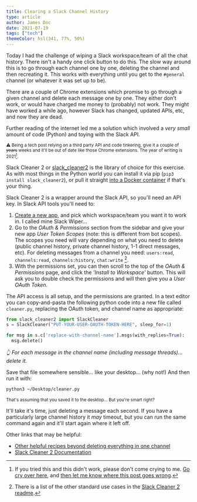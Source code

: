 ```yaml
---
title: Clearing a Slack Channel History
type: article
author: James Doc
date: 2021-07-19
tags: ["tech"]
themeColor: hsl(341, 77%, 50%)
---
```


Today I had the challenge of wiping a Slack workspace/team of all the chat history. There isn't a handy one click button to do this. The slow way around this is to go through each channel one by one, deleting the channel and then recreating it. This works with everything until you get to the `#general` channel (or whatever it was set up to be).

There are a couple of Chrome extensions which promise to go through a given channel and delete each message one by one. They either don't work, or would have charged me money to (probably) not work. They might have worked a while ago, however Slack has changed, updated APIs, etc, and now they are dead.

Further reading of the internet led me a solution which involved a _very small_ amount of code (Python) and toying with the Slack API.

<small>⚠️ Being a tech post relying on a third party API and code tinkering, give it a couple of ~~years~~ weeks and it'll be out of date like those Chrome extensions. The year of writing is 2021[^1].</small>

Slack Cleaner 2 or [slack_cleaner2](https://github.com/sgratzl/slack_cleaner2) is the library of choice for this exercise. As with most things in the Python world you can install it via pip (`pip3 install slack_cleaner2`), or pull it straight [into a Docker container](https://github.com/sgratzl/slack_cleaner2#docker) if that's your thing.

Slack Cleaner 2 is a wrapper around the Slack API, so you'll need an API key. In Slack API tools you'll need to:

1. [Create a new app](https://api.slack.com/apps?new_app=1), and pick which workspace/team you want it to work in. I called mine Slack Wiper…
2. Go to the _OAuth & Permissions_ section from the sidebar and give your new app _User Token Scopes_ (note: this is different from bot scopes). The scopes you need will vary depending on what you need to delete (public channel history, private channel history, 1-1 direct messages, etc). For deleting messages from a channel you need: `users:read`, `channels:read`, `channels:history`, `chat:write` [^2].
3. With the permissions set, you can then scroll to the top of the _OAuth & Permissions_ page, and click the _'Install to Workspace'_ button. This will ask you to double check the permissions and will then give you a _User OAuth Token_.

The API access is all setup, and the permissions are granted. In a text editor you can copy-and-pasta the following python code into a new file called `cleaner.py`, replacing the OAuth token, and channel name as appropriate:

```python
from slack_cleaner2 import SlackCleaner
s = SlackCleaner("PUT-YOUR-USER-OAUTH-TOKEN-HERE", sleep_for=1)

for msg in s.c['replace-with-channel-name'].msgs(with_replies=True):
  msg.delete()
```

_👆 For each message in the channel name (including message threads)… delete it._

Save that file somewhere sensible… like your desktop… (why not!) And then run it with:

```bash
python3 ~/Desktop/cleaner.py
```

<small>That's assuming that you saved it to the desktop… But you're smart right?</small>

It'll take it's time, just deleting a message each second. If you have a particularly large channel history it _may_ timeout, but you can run the same command again and it'll start again where it left off.

Other links that may be helpful:

- [Other helpful recipes beyond deleting everything in one channel](https://github.com/sgratzl/slack-cleaner/issues/79)
- [Slack Cleaner 2 Documentation](https://slack-cleaner2.readthedocs.io/en/latest/)

[^1]: If you tried this and this didn't work, please don't come crying to me. [Go cry over here](https://github.com/sgratzl/slack_cleaner2), and [then let me know where this post goes wrong](https://github.com/jamesdoc/jamesdoc.com/issues).
[^2]: There is a list of the other standard use cases in the [Slack Cleaner 2 readme](https://github.com/sgratzl/slack_cleaner2#user-token-scopes-by-use-case).
